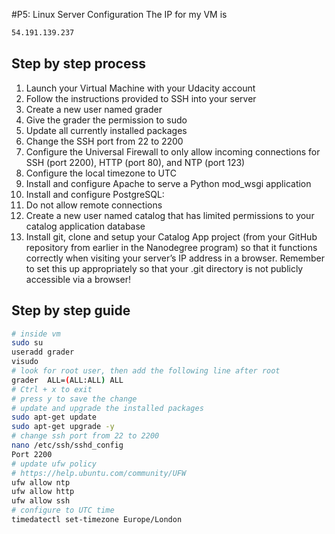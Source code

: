 #P5: Linux Server Configuration
The IP for my VM is

```bash
54.191.139.237
```

## Step by step process
1. Launch your Virtual Machine with your Udacity account
1. Follow the instructions provided to SSH into your server
1. Create a new user named grader
1. Give the grader the permission to sudo
1. Update all currently installed packages
1. Change the SSH port from 22 to 2200
1. Configure the Universal Firewall to only allow incoming connections for SSH (port 2200), HTTP (port 80), and NTP (port 123)
1. Configure the local timezone to UTC
1. Install and configure Apache to serve a Python mod_wsgi application
1. Install and configure PostgreSQL:
1. Do not allow remote connections
1. Create a new user named catalog that has limited permissions to your catalog application database
1. Install git, clone and setup your Catalog App project (from your GitHub repository from earlier in the Nanodegree program) so that it functions correctly when visiting your server’s IP address in a browser. Remember to set this up appropriately so that your .git directory is not publicly accessible via a browser!

## Step by step guide

```bash
# inside vm
sudo su
useradd grader
visudo
# look for root user, then add the following line after root
grader  ALL=(ALL:ALL) ALL
# Ctrl + x to exit
# press y to save the change
# update and upgrade the installed packages
sudo apt-get update
sudo apt-get upgrade -y
# change ssh port from 22 to 2200
nano /etc/ssh/sshd_config
Port 2200
# update ufw policy
# https://help.ubuntu.com/community/UFW
ufw allow ntp
ufw allow http
ufw allow ssh
# configure to UTC time
timedatectl set-timezone Europe/London
```
